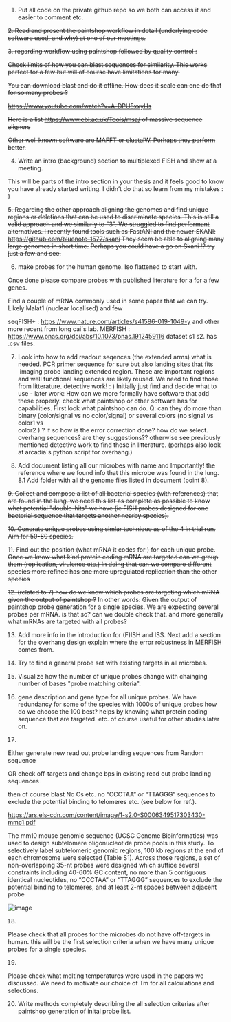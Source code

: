 1. Put all code on the private github repo so we both can access it and easier to comment etc.





~~2. Read and present the paintshop workflow  in detail (underlying code software used, and why) at one of our meetings.~~




~~3. regarding workflow using paintshop followed by quality control :~~

~~Check limits of how you can blast sequences for similarity. This works perfect for a few but will of course have limitations for many.~~

~~You can download blast and do it offline. How does it scale can one do that for so many probes ?~~

~~https://www.youtube.com/watch?v=A-DPU5xxyHs~~

~~Here is a list https://www.ebi.ac.uk/Tools/msa/  of massive sequence aligners~~

~~Other well known software are MAFFT or clustalW. Perhaps they perform better.~~ 



4. Write an intro (background)  section to multiplexed FISH and show at a meeting.

This will be parts of the intro section in your thesis and it feels good to know you have already started writing. I didn’t do that so learn from my mistakes : )



~~5. Regarding the other approach aligning the genomes and find unique regions or deletions that can be used to discriminate species. This is still a valid approach and we similarly to "3".  We struggled to find performant alternatives. I recently found tools such as FastANI and the newer SKANI:~~
~~https://github.com/bluenote-1577/skani They seem be able to aligning many large genomes in short time.~~
~~Perhaps you could have a go on Skani !? try just a few and see.~~



6. make probes for the human genome. Iso flattened to start with.

Once done please compare probes with published literature for a for a few genes.   

Find a couple of mRNA commonly used in some paper that we can try. Likely Malat1 (nuclear localised) and few 

seqFISH+ : https://www.nature.com/articles/s41586-019-1049-y and other more recent from long cai´s lab. 
MERFISH :  https://www.pnas.org/doi/abs/10.1073/pnas.1912459116     dataset s1 s2. has .csv files. 

7. Look into how to add readout seqences (the extended arms) what is needed. PCR primer sequence for sure but also landing sites that fits  imaging probe landing extended region.
 These are important regions and well functional sequences are likely reused. We need to find those from litterature. detective work! : )
 Initially just find and decide what to use - later work: How can we more formally have software that add these properly.
 check what paintshop or other software has for capabilities. 
 First look what paintshop can do. Q: can they do more than binary (color/signal vs no color/signal) or several colors (no signal vs color1 vs  
 color2 ) ? if so how is the error correction done?
 how do we select. overhang sequences? are they suggestions??  otherwise see previously mentioned detective work to find these in litterature.
 (perhaps also look at arcadia´s python script for overhang.)

8. Add document listing all our microbes with name and Importantly! the reference where we found info that this microbe was found in the lung.
8.1 Add folder with all the  genome files listed in document (point 8). 
 
~~9. Collect and compose a list of all bacterial species (with references) that are found in the lung. we need this list as complete as possible to know what potential "double-hits" we have (ie FISH probes designed for one bacterial sequence that targets another nearby species).~~

~~10. Generate unique probes using simlar technique as of the 4 in trial run. Aim for 50-80 species.~~

~~11.  Find out the position (what mRNA it codes for ) for each unique probe. Once we know what kind protein coding mRNA are targeted can we group them (replication, virulence etc.) In doing that can we compare different species more refined has one more upregulated replication than the other species~~

~~12. (related to 7)  how do we know which probes are targeting which mRNA given the output of paintshop ?~~
     In other words: Given the output of paintshop probe generation for a single species. We are expecting several probes per mRNA.
     is that so? can we double check that. and more generally what mRNAs are targeted with all probes?
      
13. Add more info in the introduction for (F)ISH and ISS. Next add a section for the overhang design   explain where the error robustness in MERFISH comes from. 

14. Try to find a general probe set with existing targets in all microbes. 

15.  Visualize how the number of unique probes change with chainging number of bases "probe matching criteria".

16.  gene description and gene type for all unique probes. We have redundancy for some of the species with 1000s of unique probes how do we choose the 100 best? helps by knowing what protein coding sequence that are targeted. etc. of course useful for other studies later on.  


17.   
Either generate new read out probe landing sequences from Random sequence  


OR check off-targets and change bps in existing read out probe landing sequences   

then of course blast No Cs etc. no “CCCTAA” or “TTAGGG” sequences to exclude the potential binding to telomeres etc. (see below for ref.).





https://ars.els-cdn.com/content/image/1-s2.0-S0006349517303430-mmc1.pdf

The mm10 mouse genomic sequence (UCSC Genome Bioinformatics) was used to design subtelomere oligonucleotide probe pools in this study. To selectively label subtelomeric genomic regions, 100 kb regions at the end of each chromosome were selected (Table S1). Across those regions, a set of non-overlapping 35-nt probes were designed which suffice several constraints including 40-60% GC content, no more than 5 contiguous identical nucleotides, no “CCCTAA” or “TTAGGG” sequences to exclude the potential binding to telomeres, and at least 2-nt spaces between adjacent probe

![image](https://github.com/npxhuy/thesis/assets/12096956/cbb284e6-7f2b-4458-b22e-dcefc292c29e)

18.
Please check that all probes for the microbes do not have off-targets in human. this will be the first selection criteria when we have many unique probes for a single species.

19. 
Please check what melting temperatures were used in the papers we discussed. We need to motivate our choice of Tm for all calculations and selections. 

20. Write methods completely describing the all selection criterias after paintshop generation of inital probe list.
    
